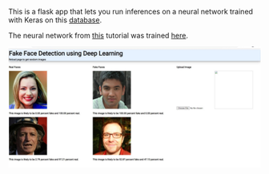 This is a flask app that lets you run inferences on a neural network trained with Keras on this 
[database](https://www.kaggle.com/haider97/fakefacedetection/data).

The neural network from [this](https://keras.io/examples/vision/image_classification_from_scratch/) tutorial was trained [here](https://www.kaggle.com/haider97/fakefacedetection).

![This is a screenshot](Screenshot.jpg)
